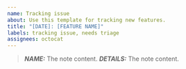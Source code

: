 ```yaml
---
name: Tracking issue
about: Use this template for tracking new features.
title: "[DATE]: [FEATURE NAME]"
labels: tracking issue, needs triage
assignees: octocat
---
```


> **_NAME:_**  The note content.
> **_DETAILS:_**  The note content.
